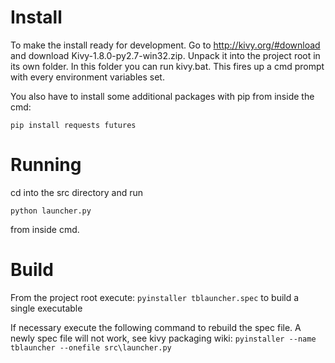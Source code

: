 # Install

To make the install ready for development. Go to http://kivy.org/#download
and download Kivy-1.8.0-py2.7-win32.zip. Unpack it into the project root
in its own folder. In this folder you can run kivy.bat. This fires
up a cmd prompt with every environment variables set.

You also have to install some additional packages with pip from inside the cmd:

`pip install requests futures`

# Running

cd into the src directory and run

`python launcher.py`

from inside cmd.

# Build

From the project root
execute: `pyinstaller tblauncher.spec`
to build a single executable

If necessary execute the following command to
rebuild the spec file. A newly spec file will not work, see kivy packaging wiki:
`pyinstaller --name tblauncher --onefile src\launcher.py`
